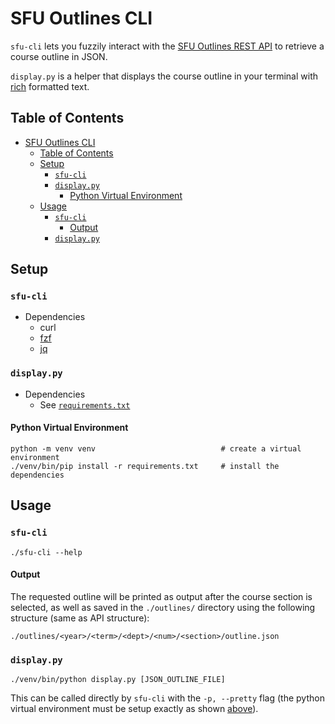 # SFU Outlines CLI

`sfu-cli` lets you fuzzily interact with the [SFU Outlines REST
API](http://www.sfu.ca/outlines/help/api.html) to retrieve a course outline in
JSON.

`display.py` is a helper that displays the course outline in your terminal with
[rich](https://github.com/Textualize/rich) formatted text.

## Table of Contents

<!--toc:start-->
- [SFU Outlines CLI](#sfu-outlines-cli)
  - [Table of Contents](#table-of-contents)
  - [Setup](#setup)
    - [`sfu-cli`](#sfu-cli)
    - [`display.py`](#displaypy)
      - [Python Virtual Environment](#python-virtual-environment)
  - [Usage](#usage)
    - [`sfu-cli`](#sfu-cli)
      - [Output](#output)
    - [`display.py`](#displaypy)
<!--toc:end-->

## Setup

### `sfu-cli` 

- Dependencies
    - curl
    - [fzf](https://github.com/junegunn/fzf)
    - [jq](https://jqlang.github.io/jq/)

### `display.py`

- Dependencies
    - See [`requirements.txt`](./requirements.txt)

#### Python Virtual Environment

```
python -m venv venv                            # create a virtual environment
./venv/bin/pip install -r requirements.txt     # install the dependencies
```

## Usage

### `sfu-cli`

```
./sfu-cli --help
```

#### Output

The requested outline will be printed as output after the course section is
selected, as well as saved in the `./outlines/` directory using the following 
structure (same as API structure):

```
./outlines/<year>/<term>/<dept>/<num>/<section>/outline.json
```

### `display.py`

```
./venv/bin/python display.py [JSON_OUTLINE_FILE]
```

This can be called directly by `sfu-cli` with the `-p, --pretty` flag (the
python virtual environment must be setup exactly as shown
[above](#python-virtual-environment)).
